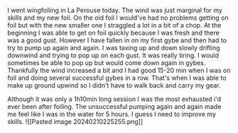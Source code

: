 I went wingfoiling in La Perouse today. The wind was just marginal for my skills and my new foil. On the old foil I would've had no problems getting on foil but with the new smaller one I straggled a lot in a bit of a chop. At the beginning I was able to get on foil quickly because I was fresh and there was a good gust. However I have fallen in on my first gybe and then had to try to pump up again and again. I was taxing up and down slowly drifting downwind and trying to pop up on each gust. It was really tiring. I would sometimes be able to pop up but would come down again in gybes. Thankfully the wind increased a bit and I had good 15-20 min when I was on foil and doing several successful gybes in a row. That's when I was able to make up ground upwind so I didn't have to walk back and carry my gear.  

Although it was only a 1h10min long session I was the most exhausted i'd ever been after foiling. The unsuccessful pumping again and again made me feel like I was in the water for 5 hours. I guess I need to improve my skills.
![[Pasted image 20240210225255.png]]